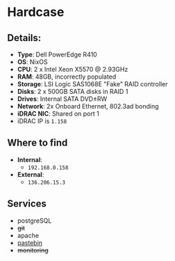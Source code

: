 # Hardcase

## Details:
- **Type**: Dell PowerEdge R410
- **OS**: NixOS
- **CPU**: 2 x Intel Xeon X5570 @ 2.93GHz
- **RAM**: 48GB, incorrectly populated
- **Storage**: LSI Logic SAS1068E "Fake" RAID controller
- **Disks**: 2 x 500GB SATA disks in RAID 1
- **Drives**: Internal SATA DVD±RW
- **Network**: 2x Onboard Ethernet, 802.3ad bonding
- **iDRAC NIC**: Shared on port 1
- iDRAC IP is `1.158`

## Where to find
- **Internal**:
	- `192.168.0.158`
- **External**:
	- `136.206.15.3`

## Services
- postgreSQL
- ~~git~~
- apache
- [pastebin](https://paste.redbrick.dcu.ie)
- ~~monitoring~~